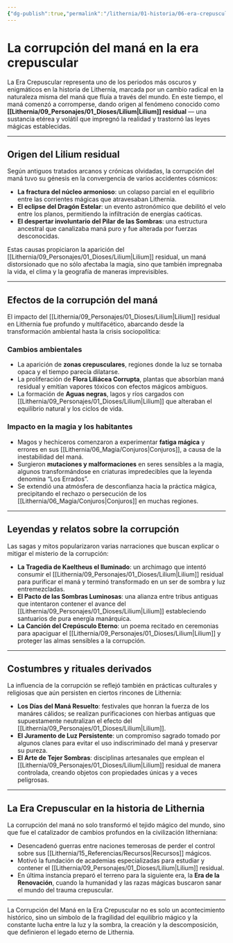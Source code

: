 ```yaml
---
{"dg-publish":true,"permalink":"/lithernia/01-historia/06-era-crepuscular/la-corrupcion-del-mana-en-la-era-crepuscular/","title":"La corrupción del maná en la era crepuscular","tags":["lithernia","historia","magia","era-crepuscular"]}
---
```


# La corrupción del maná en la era crepuscular

La Era Crepuscular representa uno de los periodos más oscuros y enigmáticos en la historia de Lithernia, marcada por un cambio radical en la naturaleza misma del maná que fluía a través del mundo. En este tiempo, el maná comenzó a corromperse, dando origen al fenómeno conocido como **[[Lithernia/09_Personajes/01_Dioses/Lilium\|Lilium]] residual** — una sustancia etérea y volátil que impregnó la realidad y trastornó las leyes mágicas establecidas.

---

## Origen del Lilium residual

Según antiguos tratados arcanos y crónicas olvidadas, la corrupción del maná tuvo su génesis en la convergencia de varios accidentes cósmicos:

- **La fractura del núcleo armonioso**: un colapso parcial en el equilibrio entre las corrientes mágicas que atravesaban Lithernia.
- **El eclipse del Dragón Estelar**: un evento astronómico que debilitó el velo entre los planos, permitiendo la infiltración de energías caóticas.
- **El despertar involuntario del Pilar de las Sombras**: una estructura ancestral que canalizaba maná puro y fue alterada por fuerzas desconocidas.

Estas causas propiciaron la aparición del [[Lithernia/09_Personajes/01_Dioses/Lilium\|Lilium]] residual, un maná distorsionado que no sólo afectaba la magia, sino que también impregnaba la vida, el clima y la geografía de maneras imprevisibles.

---

## Efectos de la corrupción del maná

El impacto del [[Lithernia/09_Personajes/01_Dioses/Lilium\|Lilium]] residual en Lithernia fue profundo y multifacético, abarcando desde la transformación ambiental hasta la crisis sociopolítica:

### Cambios ambientales
- La aparición de **zonas crepusculares**, regiones donde la luz se tornaba opaca y el tiempo parecía dilatarse.
- La proliferación de **Flora Liliácea Corrupta**, plantas que absorbían maná residual y emitían vapores tóxicos con efectos mágicos ambiguos.
- La formación de **Aguas negras**, lagos y ríos cargados con [[Lithernia/09_Personajes/01_Dioses/Lilium\|Lilium]] que alteraban el equilibrio natural y los ciclos de vida.

### Impacto en la magia y los habitantes
- Magos y hechiceros comenzaron a experimentar **fatiga mágica** y errores en sus [[Lithernia/06_Magia/Conjuros\|Conjuros]], a causa de la inestabilidad del maná.
- Surgieron **mutaciones y malformaciones** en seres sensibles a la magia, algunos transformándose en criaturas impredecibles que la leyenda denomina “Los Errados”.
- Se extendió una atmósfera de desconfianza hacia la práctica mágica, precipitando el rechazo o persecución de los [[Lithernia/06_Magia/Conjuros\|Conjuros]] en muchas regiones.

---

## Leyendas y relatos sobre la corrupción

Las sagas y mitos popularizaron varias narraciones que buscan explicar o mitigar el misterio de la corrupción:

- **La Tragedia de Kaeltheus el Iluminado**: un archimago que intentó consumir el [[Lithernia/09_Personajes/01_Dioses/Lilium\|Lilium]] residual para purificar el maná y terminó transformado en un ser de sombra y luz entremezcladas.
- **El Pacto de las Sombras Luminosas**: una alianza entre tribus antiguas que intentaron contener el avance del [[Lithernia/09_Personajes/01_Dioses/Lilium\|Lilium]] estableciendo santuarios de pura energía manárquica.
- **La Canción del Crepúsculo Eterno**: un poema recitado en ceremonias para apaciguar el [[Lithernia/09_Personajes/01_Dioses/Lilium\|Lilium]] y proteger las almas sensibles a la corrupción.

---

## Costumbres y rituales derivados

La influencia de la corrupción se reflejó también en prácticas culturales y religiosas que aún persisten en ciertos rincones de Lithernia:

- **Los Días del Maná Resuelto**: festivales que honran la fuerza de los manáres cálidos; se realizan purificaciones con hierbas antiguas que supuestamente neutralizan el efecto del [[Lithernia/09_Personajes/01_Dioses/Lilium\|Lilium]].
- **El Juramento de Luz Persistente**: un compromiso sagrado tomado por algunos clanes para evitar el uso indiscriminado del maná y preservar su pureza.
- **El Arte de Tejer Sombras**: disciplinas artesanales que emplean el [[Lithernia/09_Personajes/01_Dioses/Lilium\|Lilium]] residual de manera controlada, creando objetos con propiedades únicas y a veces peligrosas.

---

## La Era Crepuscular en la historia de Lithernia

La corrupción del maná no solo transformó el tejido mágico del mundo, sino que fue el catalizador de cambios profundos en la civilización litherniana:

- Desencadenó guerras entre naciones temerosas de perder el control sobre sus [[Lithernia/15_Referencias/Recursos\|Recursos]] mágicos.
- Motivó la fundación de academias especializadas para estudiar y contener el [[Lithernia/09_Personajes/01_Dioses/Lilium\|Lilium]] residual.
- En última instancia preparó el terreno para la siguiente era, la **Era de la Renovación**, cuando la humanidad y las razas mágicas buscaron sanar el mundo del trauma crepuscular.

---

La Corrupción del Maná en la Era Crepuscular no es solo un acontecimiento histórico, sino un símbolo de la fragilidad del equilibrio mágico y la constante lucha entre la luz y la sombra, la creación y la descomposición, que definieron el legado eterno de Lithernia.
